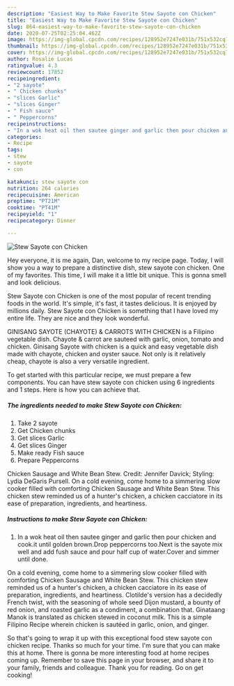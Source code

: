 ```yaml
---
description: "Easiest Way to Make Favorite Stew Sayote con Chicken"
title: "Easiest Way to Make Favorite Stew Sayote con Chicken"
slug: 864-easiest-way-to-make-favorite-stew-sayote-con-chicken
date: 2020-07-25T02:25:04.462Z
image: https://img-global.cpcdn.com/recipes/128952e7247e031b/751x532cq70/stew-sayote-con-chicken-recipe-main-photo.jpg
thumbnail: https://img-global.cpcdn.com/recipes/128952e7247e031b/751x532cq70/stew-sayote-con-chicken-recipe-main-photo.jpg
cover: https://img-global.cpcdn.com/recipes/128952e7247e031b/751x532cq70/stew-sayote-con-chicken-recipe-main-photo.jpg
author: Rosalie Lucas
ratingvalue: 4.3
reviewcount: 17852
recipeingredient:
- "2 sayote"
- " Chicken chunks"
- "slices Garlic"
- "slices Ginger"
- " Fish sauce"
- " Peppercorns"
recipeinstructions:
- "In a wok heat oil then sautee ginger and garlic then pour chicken and cook.it until golden brown.Drop peppercorns too.Next is the sayote mix well and add fush sauce and pour half cup of water.Cover and simmer until done."
categories:
- Recipe
tags:
- stew
- sayote
- con

katakunci: stew sayote con 
nutrition: 264 calories
recipecuisine: American
preptime: "PT21M"
cooktime: "PT41M"
recipeyield: "1"
recipecategory: Dinner

---
```



![Stew Sayote con Chicken](https://img-global.cpcdn.com/recipes/128952e7247e031b/751x532cq70/stew-sayote-con-chicken-recipe-main-photo.jpg)

Hey everyone, it is me again, Dan, welcome to my recipe page. Today, I will show you a way to prepare a distinctive dish, stew sayote con chicken. One of my favorites. This time, I will make it a little bit unique. This is gonna smell and look delicious.

Stew Sayote con Chicken is one of the most popular of recent trending foods in the world. It's simple, it's fast, it tastes delicious. It is enjoyed by millions daily. Stew Sayote con Chicken is something that I have loved my entire life. They are nice and they look wonderful.

GINISANG SAYOTE (CHAYOTE) &amp; CARROTS WITH CHICKEN is a Filipino vegetable dish. Chayote &amp; carrot are sauteed with garlic, onion, tomato and chicken. Ginisang Sayote with chicken is a quick and easy vegetable dish made with chayote, chicken and oyster sauce. Not only is it relatively cheap, chayote is also a very versatile ingredient.


To get started with this particular recipe, we must prepare a few components. You can have stew sayote con chicken using 6 ingredients and 1 steps. Here is how you can achieve that.

<!--inarticleads1-->

##### The ingredients needed to make Stew Sayote con Chicken:

1. Take 2 sayote
1. Get  Chicken chunks
1. Get slices Garlic
1. Get slices Ginger
1. Make ready  Fish sauce
1. Prepare  Peppercorns


Chicken Sausage and White Bean Stew. Credit: Jennifer Davick; Styling: Lydia DeGaris Pursell. On a cold evening, come home to a simmering slow cooker filled with comforting Chicken Sausage and White Bean Stew. This chicken stew reminded us of a hunter&#39;s chicken, a chicken cacciatore in its ease of preparation, ingredients, and heartiness. 

<!--inarticleads2-->

##### Instructions to make Stew Sayote con Chicken:

1. In a wok heat oil then sautee ginger and garlic then pour chicken and cook.it until golden brown.Drop peppercorns too.Next is the sayote mix well and add fush sauce and pour half cup of water.Cover and simmer until done.


On a cold evening, come home to a simmering slow cooker filled with comforting Chicken Sausage and White Bean Stew. This chicken stew reminded us of a hunter&#39;s chicken, a chicken cacciatore in its ease of preparation, ingredients, and heartiness. Clotilde&#39;s version has a decidedly French twist, with the seasoning of whole seed Dijon mustard, a bounty of red onion, and roasted garlic as a condiment, a combination that. Ginataang Manok is translated as chicken stewed in coconut milk. This is a simple Filipino Recipe wherein chicken is sautéed in garlic, onion, and ginger. 

So that's going to wrap it up with this exceptional food stew sayote con chicken recipe. Thanks so much for your time. I'm sure that you can make this at home. There is gonna be more interesting food at home recipes coming up. Remember to save this page in your browser, and share it to your family, friends and colleague. Thank you for reading. Go on get cooking!
